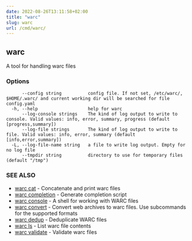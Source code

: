 ```yaml
---
date: 2022-08-26T13:11:58+02:00
title: "warc"
slug: warc
url: /cmd/warc/
---
```

## warc

A tool for handling warc files

### Options

```
      --config string          config file. If not set, /etc/warc/, $HOME/.warc/ and current working dir will be searched for file config.yaml
  -h, --help                   help for warc
      --log-console strings    The kind of log output to write to console. Valid values: info, error, summary, progress (default [progress,summary])
      --log-file strings       The kind of log output to write to file. Valid values: info, error, summary (default [info,error,summary])
  -L, --log-file-name string   a file to write log output. Empty for no log file
      --tmpdir string          directory to use for temporary files (default "/tmp")
```

### SEE ALSO

* [warc cat](../warc_cat/)	 - Concatenate and print warc files
* [warc completion](../warc_completion/)	 - Generate completion script
* [warc console](../warc_console/)	 - A shell for working with WARC files
* [warc convert](../warc_convert/)	 - Convert web archives to warc files. Use subcommands for the supported formats
* [warc dedup](../warc_dedup/)	 - Deduplicate WARC files
* [warc ls](../warc_ls/)	 - List warc file contents
* [warc validate](../warc_validate/)	 - Validate warc files

